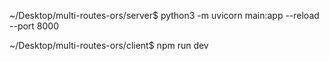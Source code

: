 ~/Desktop/multi-routes-ors/server$ python3 -m uvicorn main:app --reload --port 8000

~/Desktop/multi-routes-ors/client$ npm run dev